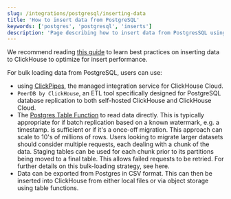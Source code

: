 ```yaml
---
slug: /integrations/postgresql/inserting-data
title: 'How to insert data from PostgreSQL'
keywords: ['postgres', 'postgresql', 'inserts']
description: 'Page describing how to insert data from PostgresSQL using ClickPipes, PeerDB or the Postgres table function'
---
```


We recommend reading [this guide](/guides/inserting-data) to learn best practices on inserting data to ClickHouse to optimize for insert performance.

For bulk loading data from PostgreSQL, users can use:

- using [ClickPipes](/integrations/clickpipes/postgres), the managed integration service for ClickHouse Cloud.
- `PeerDB by ClickHouse`, an ETL tool specifically designed for PostgreSQL database replication to both self-hosted ClickHouse and ClickHouse Cloud.
- The [Postgres Table Function](/sql-reference/table-functions/postgresql) to read data directly. This is typically appropriate for if batch replication based on a known watermark, e.g. a timestamp. is sufficient or if it's a once-off migration. This approach can scale to 10's of millions of rows. Users looking to migrate larger datasets should consider multiple requests, each dealing with a chunk of the data. Staging tables can be used for each chunk prior to its partitions being moved to a final table. This allows failed requests to be retried.  For further details on this bulk-loading strategy, see here.
- Data can be exported from Postgres in CSV format. This can then be inserted into ClickHouse from either local files or via object storage using table functions.
